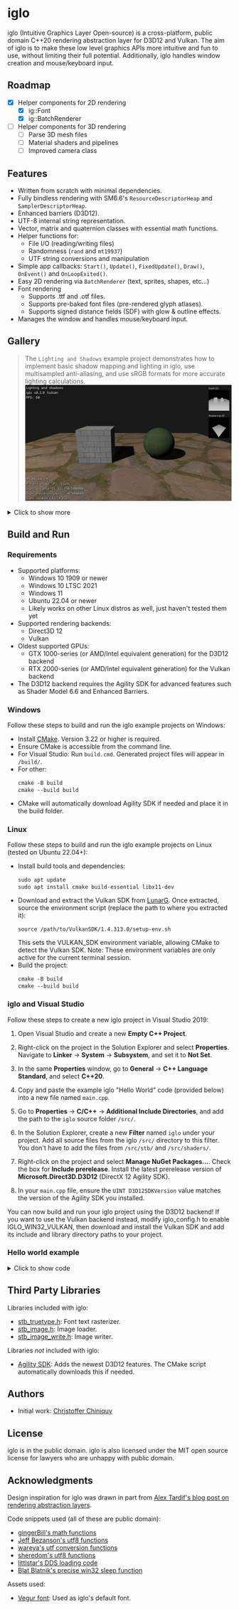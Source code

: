 # iglo

iglo (Intuitive Graphics Layer Open-source) is a cross-platform, public domain C++20 rendering abstraction layer for D3D12 and Vulkan. The aim of iglo is to make these low level graphics APIs more intuitive and fun to use, without limiting their full potential. Additionally, iglo handles window creation and mouse/keyboard input.

## Roadmap

- [x] Helper components for 2D rendering
  -  [x] ig::Font
  -  [x] ig::BatchRenderer
- [ ] Helper components for 3D rendering
  -  [ ] Parse 3D mesh files
  -  [ ] Material shaders and pipelines
  -  [ ] Improved camera class

## Features

- Written from scratch with minimal dependencies.
- Fully bindless rendering with SM6.6's `ResourceDescriptorHeap` and `SamplerDescriptorHeap`.
- Enhanced barriers (D3D12).
- UTF-8 internal string representation.
- Vector, matrix and quaternion classes with essential math functions.
- Helper functions for:
  - File I/O (reading/writing files)
  - Randomness (`rand` and `mt19937`)
  - UTF string conversions and manipulation
- Simple app callbacks: `Start()`, `Update()`, `FixedUpdate()`, `Draw()`, `OnEvent()` and `OnLoopExited()`.
- Easy 2D rendering via `BatchRenderer` (text, sprites, shapes, etc...)
- Font rendering
  - Supports .ttf and .otf files.
  - Supports pre-baked font files (pre-rendered glyph atlases).
  - Supports signed distance fields (SDF) with glow & outline effects.
- Manages the window and handles mouse/keyboard input.

## Gallery

> The `Lighting and Shadows` example project demonstrates how to implement basic shadow mapping and lighting in iglo, use multisampled anti-aliasing, and use sRGB formats for more accurate lighting calculations.
![](images/example-projects/LightingAndShadows.png)

<details>
<summary>Click to show more</summary>

> The `Camera and Skybox` example project demonstrates how to use the `ig::BaseCamera` class and how to render a skybox. It also shows how you can use instancing to render models (cubes in this case).
![](images/example-projects/CameraAndSkybox.png)

> The `Hello BatchRenderer` example project demonstrates how to use the `ig::BatchRenderer` class to render various types of 2D geometry.
![](images/example-projects/HelloBatchRenderer1.png)
![](images/example-projects/HelloBatchRenderer2.png)
![](images/example-projects/HelloBatchRenderer3.png)
![](images/example-projects/HelloBatchRenderer4.png)
![](images/example-projects/HelloBatchRenderer5.png)
![](images/example-projects/HelloBatchRenderer6.png)
![](images/example-projects/HelloBatchRenderer7.png)

> The `Hello cube` and `Hello world` example projects.
![](images/example-projects/HelloCube.png)
![](images/example-projects/HelloWorld.png)

</details>

## Build and Run

### Requirements

- Supported platforms:
  - Windows 10 1909 or newer
  - Windows 10 LTSC 2021
  - Windows 11
  - Ubuntu 22.04 or newer
  - Likely works on other Linux distros as well, just haven't tested them yet
- Supported rendering backends:
  - Direct3D 12
  - Vulkan
- Oldest supported GPUs:
  - GTX 1000-series (or AMD/Intel equivalent generation) for the D3D12 backend
  - RTX 2000-series (or AMD/Intel equivalent generation) for the Vulkan backend
- The D3D12 backend requires the Agility SDK for advanced features such as Shader Model 6.6 and Enhanced Barriers.

### Windows

Follow these steps to build and run the iglo example projects on Windows:

- Install [CMake](https://cmake.org/download/). Version 3.22 or higher is required.
- Ensure CMake is accessible from the command line. 
- For Visual Studio: Run `build.cmd`. Generated project files will appear in `/build/`. 
- For other:
  ```
  cmake -B build
  cmake --build build
  ```
- CMake will automatically download Agility SDK if needed and place it in the build folder.

### Linux

Follow these steps to build and run the iglo example projects on Linux (tested on Ubuntu 22.04+):

- Install build tools and dependencies:
  ```
  sudo apt update
  sudo apt install cmake build-essential libx11-dev
  ```
- Download and extract the Vulkan SDK from [LunarG](https://vulkan.lunarg.com/).
  Once extracted, source the environment script (replace the path to where you extracted it):
  ```
  source /path/to/VulkanSDK/1.4.313.0/setup-env.sh
  ```
  This sets the VULKAN_SDK environment variable, allowing CMake to detect the Vulkan SDK.
  Note: These environment variables are only active for the current terminal session.
- Build the project:
  ```
  cmake -B build
  cmake --build build
  ```

### iglo and Visual Studio

Follow these steps to create a new iglo project in Visual Studio 2019:  

1. Open Visual Studio and create a new **Empty C++ Project**.  

2. Right-click on the project in the Solution Explorer and select **Properties**. Navigate to **Linker** → **System** → **Subsystem**, and set it to **Not Set**.  

3. In the same **Properties** window, go to **General** → **C++ Language Standard**, and select **C++20**.  

4. Copy and paste the example iglo "Hello World" code (provided below) into a new file named `main.cpp`.  

5. Go to **Properties** → **C/C++** → **Additional Include Directories**, and add the path to the `iglo` source folder `/src/`.  

6. In the Solution Explorer, create a new **Filter** named `iglo` under your project. Add all source files from the iglo `/src/` directory to this filter. You don't have to add the files from `/src/stb/` and `/src/shaders/`. 

7. Right-click on the project and select **Manage NuGet Packages...**. Check the box for **Include prerelease**. Install the latest prerelease version of **Microsoft.Direct3D.D3D12** (DirectX 12 Agility SDK).  

8. In your `main.cpp` file, ensure the `UINT D3D12SDKVersion` value matches the version of the Agility SDK you installed.  

You can now build and run your iglo project using the D3D12 backend!
If you want to use the Vulkan backend instead, modify iglo_config.h to enable IGLO_WIN32_VULKAN, then download and install the Vulkan SDK and add its include and library directory paths to your project.

### Hello world example

<details>
<summary>Click to show code</summary>

```
#include "iglo.h"
#include "iglo_font.h"
#include "iglo_batch_renderer.h"
#include "iglo_main_loop.h"

#ifdef IGLO_D3D12
// Agility SDK path and version. Support for enhanced barriers and shader model 6.6 is required.
extern "C" { __declspec(dllexport) extern const UINT D3D12SDKVersion = 715; }
extern "C" { __declspec(dllexport) extern const char* D3D12SDKPath = ".\\D3D12\\"; }
#endif

class App
{
public:

    void Run()
    {
        if (context.Load(
            ig::WindowSettings
            {
                .title = "Hello world!",
                .width = 640,
                .height = 480,
            },
            ig::RenderSettings
            {
                .presentMode = ig::PresentMode::Vsync,
            }))
        {
            mainloop.Run(context,
                std::bind(&App::Start, this),
                std::bind(&App::OnLoopExited, this),
                std::bind(&App::Draw, this),
                std::bind(&App::Update, this, std::placeholders::_1),
                std::bind(&App::FixedUpdate, this),
                std::bind(&App::OnEvent, this, std::placeholders::_1));
        }
    }

private:

    ig::IGLOContext context; // IGLOContext must be declared first so it gets unloaded last
    ig::CommandList cmd;
    ig::Font defaultFont;
    ig::BatchRenderer r;
    ig::MainLoop mainloop;

    void Start()
    {
        cmd.Load(context, ig::CommandListType::Graphics);

        cmd.Begin();
        {
            defaultFont.LoadAsPrebaked(context, cmd, ig::GetDefaultFont()); // Load embedded prebaked font
            r.Load(context, cmd, context.GetBackBufferRenderTargetDesc());
        }
        cmd.End();

        // Submit work to the GPU and wait for the work to complete before proceeding
        context.WaitForCompletion(context.Submit(cmd));
    }

    void OnLoopExited()
    {
        // Wait for GPU to finish all remaining work before unloading resources
        context.WaitForIdleDevice();
    }

    // Called once per frame.
    void Update(double elapsedSeconds)
    {
    }

    // Called at a fixed timestep.
    // This frame-rate–independent callback lets you decouple game physics from the visual frame rate.
    void FixedUpdate()
    {
    }

    void OnEvent(ig::Event e)
    {
        if (e.type == ig::EventType::CloseRequest)
        {
            mainloop.Quit();
            return;
        }
    }

    void Draw()
    {
        cmd.Begin();
        {
            // The back buffer will now be used as a render target
            cmd.AddTextureBarrier(context.GetBackBuffer(), ig::SimpleBarrier::Discard, ig::SimpleBarrier::RenderTarget);
            cmd.FlushBarriers();

            cmd.SetRenderTarget(&context.GetBackBuffer());
            cmd.SetViewport((float)context.GetWidth(), (float)context.GetHeight());
            cmd.SetScissorRectangle(context.GetWidth(), context.GetHeight());
            cmd.ClearColor(context.GetBackBuffer(), ig::Colors::Black);

            r.Begin(cmd);
            {
                r.DrawString(64, 64, "Hello world!", defaultFont, ig::Colors::Green);
            }
            r.End();

            // The back buffer will now be used to present
            cmd.AddTextureBarrier(context.GetBackBuffer(), ig::SimpleBarrier::RenderTarget, ig::SimpleBarrier::Present);
            cmd.FlushBarriers();
        }
        cmd.End();

        context.Submit(cmd);
        context.Present();
    }

};

#ifdef _WIN32
int WINAPI WinMain(HINSTANCE hInstance, HINSTANCE hPrevInst, LPSTR lpCmdLine, int nShow)
#else
int main(int argc, char** argv)
#endif
{
    std::unique_ptr<App> app = std::make_unique<App>();
    app->Run();
    app = nullptr; // All resources get unloaded when the destructor is called
    return 0;
}
```

</details>

## Third Party Libraries

Libraries included with iglo:
- [stb_truetype.h](https://github.com/nothings/stb/): Font text rasterizer.
- [stb_image.h](https://github.com/nothings/stb/): Image loader.
- [stb_image_write.h](https://github.com/nothings/stb/): Image writer.

Libraries *not* included with iglo:
- [Agility SDK](https://devblogs.microsoft.com/directx/directx12agility/): Adds the newest D3D12 features. The CMake script automatically downloads this if needed.

## Authors

- Initial work: [Christoffer Chiniquy](https://github.com/c-chiniquy)

## License

iglo is in the public domain. iglo is also licensed under the MIT open source license for lawyers who are unhappy with public domain.

## Acknowledgments

Design inspiration for iglo was drawn in part from [Alex Tardif's blog post on rendering abstraction layers](https://alextardif.com/RenderingAbstractionLayers.html).

Code snippets used (all of these are public domain):
- [gingerBill's math functions](https://github.com/gingerBill/gb/blob/master/gb_math.h)
- [Jeff Bezanson's utf8 functions](https://github.com/JeffBezanson/cutef8/blob/master/utf8.c)
- [wareya's utf conversion functions](https://github.com/wareya/unishim/blob/master/unishim.h)
- [sheredom's utf8 functions](https://github.com/sheredom/utf8.h/blob/master/utf8.h)
- [littlstar's DDS loading code](https://github.com/littlstar/soil/)
- [Blat Blatnik's precise win32 sleep function](https://github.com/blat-blatnik/Snippets/blob/main/precise_sleep.c)

Assets used:
- [Vegur font](https://www.fontspace.com/vegur-font-f7408): Used as iglo's default font.
